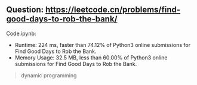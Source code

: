 ## Question: https://leetcode.cn/problems/find-good-days-to-rob-the-bank/

Code.ipynb:
* Runtime: 224 ms, faster than 74.12% of Python3 online submissions for Find Good Days to Rob the Bank.
* Memory Usage: 32.5 MB, less than 60.00% of Python3 online submissions for Find Good Days to Rob the Bank.
> dynamic programming
